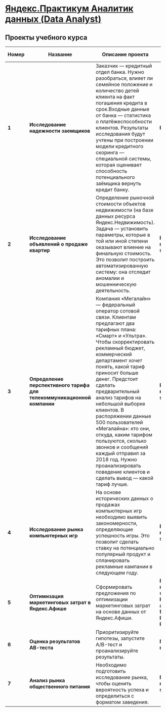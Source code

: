 # [Яндекс.Практикум Аналитик данных (Data Analyst)](https://praktikum.yandex.ru/data-analyst/)
## Проекты учебного курса
Номер | Название | Описание проекта | Используемые инструменты
----- | ---------------| ---------------------------------------------------------------------- | -------------
**1** | **Исследование надежности заемщиков** | Заказчик — кредитный отдел банка. Нужно разобраться, влияет ли семейное положение и количество детей клиента на факт погашения кредита в срок.Входные данные от банка — статистика о платёжеспособности клиентов. Результаты исследования будут учтены при построении модели кредитного скоринга — специальной системы, которая оценивает способность потенциального заёмщика вернуть кредит банку. | **Python, Pandas**
**2** | **Исследование объявлений о продаже квартир** | Определение рыночной стоимости объектов недвижимости (на базе данных ресурса Яндекс.Недвижимость). Задача — установить параметры, которые в той или иной степени оказывают влиение на финальную стоимость. Это позволит построить автоматизированную систему: она отследит аномалии и мошенническую деятельность. | **Python, Pandas, matplotlib, NumPy, seaborn**
**3** | **Определение перспективного тарифа для телекоммуникационной компании** | Компания «Мегалайн» — федеральный оператор сотовой связи. Клиентам предлагают два тарифных плана: «Смарт» и «Ультра». Чтобы скорректировать рекламный бюджет, коммерческий департамент хочет понять, какой тариф приносит больше денег. Предстоит сделать предварительный анализ тарифов на небольшой выборке клиентов. В распоряжении данные 500 пользователей «Мегалайна»: кто они, откуда, каким тарифом пользуются, сколько звонков и сообщений каждый отправил за 2018 год. Нужно проанализировать поведение клиентов и сделать вывод — какой тариф лучше. | **Python, Pandas, matplotlib, NumPy, seaborn**
**4** | **Исследование рынка компьютерных игр** | На основе исторических данных о продажах компьютерных игр необходимо выявить закономерности, определяющие успешность игры. Это позволит сделать ставку на потенциально популярный продукт и спланировать рекламные кампании в следующем году. | **Python, Pandas, matplotlib, NumPy, seaborn**
**5** | **Оптимизация маркетинговых затрат в Яндекс.Афише** | Сформировать предложения по оптимизации маркетинговых затрат на основе данных от Яндекс.Афиши. | **Python, Pandas, matplotlib, seaborn. Когортный анализ, sticky factor, Retention Rate, LTV, САС, ROMI**
**6** | **Оценка результатов АВ-теста** | Приоритизируйте гипотезы, запустите A/B-тест и проанализируйте результаты. | **NumPy, Pandas, matplotlib**
**7** | **Анализ рынка общественного питания** | Необходимо подготовить исследование рынка, чтобы оценить вероятность успеха и определиться с форматом заведения. | **NumPy, Pandas, matplotlib,seaborn, scipy**

